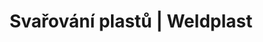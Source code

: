 ---
Link: "file:/Users/vinayakpatel/Downloads/www.weldplast.cz/sk/produkty/svarovani-plastu/stresni-hydroizolace/rucni-pristroje"
product_name: "null"
product_id: "null"
title: "Svařování plastů | Weldplast"
product_desc: ""
product_specs: ""
product_downloads: ""
href: ""
accessories: ""
similar_products: ""
---